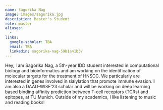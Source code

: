 ```yaml
---
name: Sagorika Nag
image: images/sagorika.jpg
description: Master's Student
role: master
aliases:
  - 
links:
  google-scholar: TBA
  email: TBA
  linkedin: sagorika-nag-59b1a41b3/
---
```


Hey, I am Sagorika Nag, a 5th-year IDD student interested in computational biology and bioinformatics and am working on the identification of molecular targets for the treatment of HNSCC. We particularly are interested in genes involved in sialylation that promote immune evasion. I am also a DAAD-WISE’23 scholar and will be working on deep learning based binding affinity prediction between T-cell receptors (TCRs) and epitopes, at TU Munich. Outside of my academics, I like listening to music and reading books!
